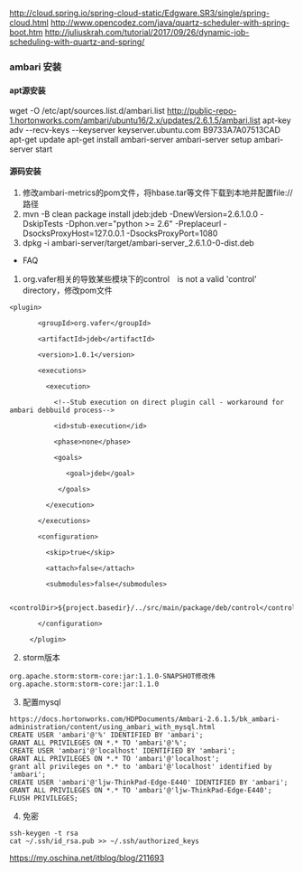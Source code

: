 

http://cloud.spring.io/spring-cloud-static/Edgware.SR3/single/spring-cloud.html
http://www.opencodez.com/java/quartz-scheduler-with-spring-boot.htm
http://juliuskrah.com/tutorial/2017/09/26/dynamic-job-scheduling-with-quartz-and-spring/

### ambari 安装
#### apt源安装
wget -O /etc/apt/sources.list.d/ambari.list http://public-repo-1.hortonworks.com/ambari/ubuntu16/2.x/updates/2.6.1.5/ambari.list
apt-key adv --recv-keys --keyserver keyserver.ubuntu.com B9733A7A07513CAD
apt-get update
apt-get install ambari-server
ambari-server setup
ambari-server start
#### 源码安装
1. 修改ambari-metrics的pom文件，将hbase.tar等文件下载到本地并配置file://路径
2. mvn -B  clean package install jdeb:jdeb -DnewVersion=2.6.1.0.0 -DskipTests -Dphon.ver="python >= 2.6" -Preplaceurl -DsocksProxyHost=127.0.0.1 -DsocksProxyPort=1080
3. dpkg -i ambari-server/target/ambari-server_2.6.1.0-0-dist.deb
- FAQ
1. org.vafer相关的导致某些模块下的control　is not a valid 'control' directory，修改pom文件
```
<plugin>

       <groupId>org.vafer</groupId>

       <artifactId>jdeb</artifactId>

       <version>1.0.1</version>

       <executions>

         <execution>

           <!--Stub execution on direct plugin call - workaround for ambari debbuild process-->

           <id>stub-execution</id>

           <phase>none</phase>

           <goals>

              <goal>jdeb</goal>

            </goals>

         </execution>

       </executions>

       <configuration>

         <skip>true</skip>

         <attach>false</attach>

         <submodules>false</submodules>

         <controlDir>${project.basedir}/../src/main/package/deb/control</controlDir>

       </configuration>

     </plugin>

```
2. storm版本
```
org.apache.storm:storm-core:jar:1.1.0-SNAPSHOT修改伟org.apache.storm:storm-core:jar:1.1.0
```
3. 配置mysql
```
https://docs.hortonworks.com/HDPDocuments/Ambari-2.6.1.5/bk_ambari-administration/content/using_ambari_with_mysql.html
CREATE USER 'ambari'@'%' IDENTIFIED BY 'ambari';
GRANT ALL PRIVILEGES ON *.* TO 'ambari'@'%';
CREATE USER 'ambari'@'localhost' IDENTIFIED BY 'ambari';
GRANT ALL PRIVILEGES ON *.* TO 'ambari'@'localhost';
grant all privileges on *.* to 'ambari'@'localhost' identified by 'ambari';
CREATE USER 'ambari'@'ljw-ThinkPad-Edge-E440' IDENTIFIED BY 'ambari';
GRANT ALL PRIVILEGES ON *.* TO 'ambari'@'ljw-ThinkPad-Edge-E440';
FLUSH PRIVILEGES;
```
4. 免密
```
ssh-keygen -t rsa
cat ~/.ssh/id_rsa.pub >> ~/.ssh/authorized_keys 
```

https://my.oschina.net/itblog/blog/211693